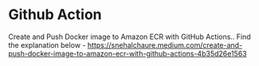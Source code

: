 # Github Action

Create and Push Docker image to Amazon ECR with GitHub Actions..
Find the explanation below -
https://snehalchaure.medium.com/create-and-push-docker-image-to-amazon-ecr-with-github-actions-4b35d26e1563
